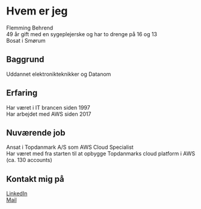 # Hvem er jeg

Flemming Behrend  
49 år gift med en sygeplejerske og har to drenge på 16 og 13  
Bosat i Smørum

## Baggrund

Uddannet elektronikteknikker og Datanom

## Erfaring

Har været i IT brancen siden 1997  
Har arbejdet med AWS siden 2017

## Nuværende job

Ansat i Topdanmark A/S som AWS Cloud Specialist  
Har været med fra starten til at opbygge Topdanmarks cloud platform i AWS (ca. 130 accounts)

## Kontakt mig på

[LinkedIn](www.linkedin.com/in/flemming-behrend-405309a)  
[Mail](mailto:flemmingjaeger@gmail.com)
